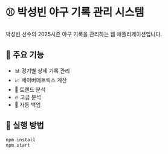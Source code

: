 # ⚾ 박성빈 야구 기록 관리 시스템

박성빈 선수의 2025시즌 야구 기록을 관리하는 웹 애플리케이션입니다.

## 🌟 주요 기능

- 📊 경기별 상세 기록 관리
- 📈 세이버메트릭스 계산
- 📅 트렌드 분석
- 🔥 고급 분석
- 💾 자동 백업

## 🚀 실행 방법

```bash
npm install
npm start
